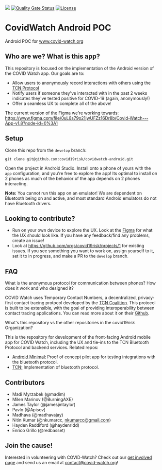 ![](https://github.com/covid19risk/covidwatch-android/workflows/Develop%20Branch%20CI/badge.svg)
[![Quality Gate Status](https://sonarcloud.io/api/project_badges/measure?project=covid19risk_covidwatch-android&metric=alert_status)](https://sonarcloud.io/dashboard?id=covid19risk_covidwatch-android)
[![License](https://img.shields.io/badge/License-Apache%202.0-blue.svg)](https://opensource.org/licenses/Apache-2.0)

# CovidWatch Android POC
Android POC for www.covid-watch.org

## Who are we? What is this app?

This repository is focused on the implementation of the Android version of the COVID Watch app. Our goals are to:
- Allow users to anonymously record interactions with others using the [TCN Protocol](https://github.com/TCNCoalition/tcn-client-android)
- Notify users if someone they've interacted with in the past 2 weeks indicates they've tested positive for COVID-19 (again, anonymously!)
- Offer a seamless UX to complete all of the above!

The current version of the Figma we're working towards: https://www.figma.com/file/0uL6s79o21jwUFZz16Dr8b/Covid-Watch---App-v1.8?node-id=0%3A1

## Setup

Clone this repo from the `develop` branch:

```
git clone git@github.com:covid19risk/covidwatch-android.git
```

Open the project in Android Studio. Install onto a phone of yours with the `app` configuration, and you're free to explore the app! Its optimal to install on 2 phones as much of the behavior of the app depends on 2 phones interacting.

**Note:** You cannot run this app on an emulator! We are dependent on Bluetooth being on and active, and most standard Android emulators do not have Bluetooth drivers.

## Looking to contribute?

- Run on your own device to explore the UX. Look at the [Figma](https://www.figma.com/file/0uL6s79o21jwUFZz16Dr8b/Covid-Watch---App-v1.8?node-id=0%3A1) for what the UX should look like. If you have any feedback/find any problems, create an issue!
- Look at https://github.com/orgs/covid19risk/projects/1 for existing issues. If you see something you want to work on, assign yourself to it, set it to in progress, and make a PR to the `develop` branch.

## FAQ

What is the anonymous protocol for communication between phones? How does it work and who designed it?

COVID Watch uses Temporary Contact Numbers, a decentralized, privacy-first contact tracing protocol developed by the [TCN Coalition](https://tcn-coalition.org/). This protocol is built to be extensible, with the goal of providing interoperability between contact tracing applications. You can read more about it on their [Github](https://github.com/TCNCoalition/TCN).

What's this repository vs the other repositories in the covid19risk Organization?

This is the repository for development of the front-facing Android mobile app for COVID Watch, including the UX and tie-ins to the TCN Bluetooth Protocol and backend services. Related repos:
- [Android Minimal:](https://github.com/covid19risk/covidwatch-android-minimal) Proof of concept pilot app for testing integrations with the bluetooth protocol.
- [TCN:](https://github.com/TCNCoalition/tcn-client-android) Implementation of bluetooth protocol.

## Contributors

- Madi Myrzabek (@madim)
- Milen Marinov (@BurningAXE)
- James Taylor (@jamesjmtaylor)
- Pavlo (@Apisov)
- Madhava (@madhavajay)
- Nitin Kumar (@nkumarcc, nkumarcc@gmail.com)
- Hayden Raddiford (@haydenridd)
- Enrico Grillo (@redbasset)

## Join the cause!

Interested in volunteering with COVID-Watch? Check out our [get involved page](https://covid-watch.org/collaborate) and send us an email at contact@covid-watch.org!

